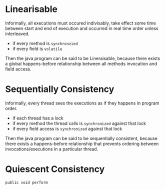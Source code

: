 # Linearisable 
Informally, all executions must occured indivisably, take effect some time between start
and end of execution and occurred in real time order unless interleaved.

- if every method is `synchronzied`
- if every field is `volatile`

Then the java program can be said to be Lineraisable, because there exists a global 
happens-before relationship between all methods invocation and field access.


# Sequentially Consistency
Informally, every thread sees the executions as if they happens in program order.

- if each thread has a lock
- if every method the thread calls is `synchronized` against that lock
- if every field access is `synchronized` against that lock

Then the java program can be said to be sequentially consistent, because there exists a 
happens-before relationship that prevents ordering between invocations/executions in 
a particular thread.



# Quiescent Consistency

```
public void perform
```


